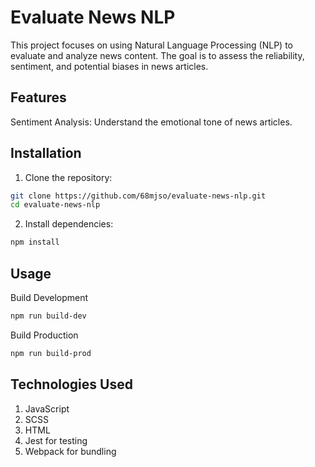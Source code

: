 # Evaluate News NLP
This project focuses on using Natural Language Processing (NLP) to evaluate and analyze news content. The goal is to assess the reliability, sentiment, and potential biases in news articles.

## Features
Sentiment Analysis: Understand the emotional tone of news articles.

## Installation

1. Clone the repository:
```bash
git clone https://github.com/68mjso/evaluate-news-nlp.git
cd evaluate-news-nlp
```
2. Install dependencies:

```bash
npm install
```

## Usage

Build Development

```bash
npm run build-dev
```

Build Production

```bash
npm run build-prod
```

## Technologies Used
1. JavaScript
2. SCSS
3. HTML
4. Jest for testing
5. Webpack for bundling
